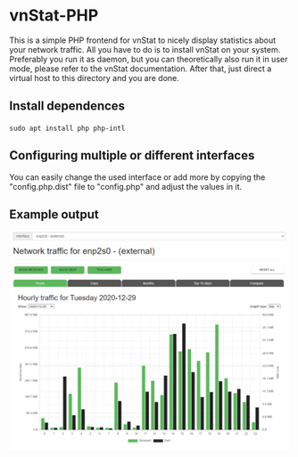 # vnStat-PHP

This is a simple PHP frontend for vnStat to nicely display statistics about your
network traffic. All you have to do is to install vnStat on your system.
Preferably you run it as daemon, but you can theoretically also run it in user
mode, please refer to the vnStat documentation. After that, just direct a
virtual host to this directory and you are done.

## Install dependences
`sudo apt install php php-intl`
## Configuring multiple or different interfaces

You can easily change the used interface or add more by copying the
"config.php.dist" file to "config.php" and adjust the values in it.

## Example output

![](https://github.com/dasprid/vnstat-php/blob/master/example.png)
